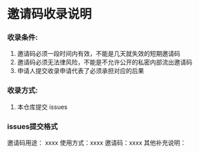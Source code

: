 # 邀请码收录说明

### 收录条件: 
1. 邀请码必须一段时间内有效，不能是几天就失效的短期邀请码
2. 邀请码必须无法律风险，不能是不允许公开的私密内部流出邀请码
3. 申请人提交收录申请代表了必须承担对应的后果


### 收录方式:
1. 本仓库提交 issues

### issues提交格式
邀请码用途： xxxx
使用方式：xxxx
邀请码：xxxx
其他补充说明：
